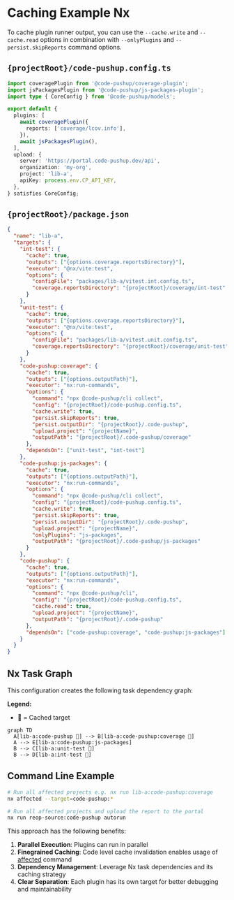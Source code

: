 # Caching Example Nx

To cache plugin runner output, you can use the `--cache.write` and `--cache.read` options in combination with `--onlyPlugins` and `--persist.skipReports` command options.

## `{projectRoot}/code-pushup.config.ts`

```ts
import coveragePlugin from '@code-pushup/coverage-plugin';
import jsPackagesPlugin from '@code-pushup/js-packages-plugin';
import type { CoreConfig } from '@code-pushup/models';

export default {
  plugins: [
    await coveragePlugin({
      reports: ['coverage/lcov.info'],
    }),
    await jsPackagesPlugin(),
  ],
  upload: {
    server: 'https://portal.code-pushup.dev/api',
    organization: 'my-org',
    project: 'lib-a',
    apiKey: process.env.CP_API_KEY,
  },
} satisfies CoreConfig;
```

## `{projectRoot}/package.json`

```json
{
  "name": "lib-a",
  "targets": {
    "int-test": {
      "cache": true,
      "outputs": ["{options.coverage.reportsDirectory}"],
      "executor": "@nx/vite:test",
      "options": {
        "configFile": "packages/lib-a/vitest.int.config.ts",
        "coverage.reportsDirectory": "{projectRoot}/coverage/int-test"
      }
    },
    "unit-test": {
      "cache": true,
      "outputs": ["{options.coverage.reportsDirectory}"],
      "executor": "@nx/vite:test",
      "options": {
        "configFile": "packages/lib-a/vitest.unit.config.ts",
        "coverage.reportsDirectory": "{projectRoot}/coverage/unit-test"
      }
    },
    "code-pushup:coverage": {
      "cache": true,
      "outputs": ["{options.outputPath}"],
      "executor": "nx:run-commands",
      "options": {
        "command": "npx @code-pushup/cli collect",
        "config": "{projectRoot}/code-pushup.config.ts",
        "cache.write": true,
        "persist.skipReports": true,
        "persist.outputDir": "{projectRoot}/.code-pushup",
        "upload.project": "{projectName}",
        "outputPath": "{projectRoot}/.code-pushup/coverage"
      },
      "dependsOn": ["unit-test", "int-test"]
    },
    "code-pushup:js-packages": {
      "cache": true,
      "outputs": ["{options.outputPath}"],
      "executor": "nx:run-commands",
      "options": {
        "command": "npx @code-pushup/cli collect",
        "config": "{projectRoot}/code-pushup.config.ts",
        "cache.write": true,
        "persist.skipReports": true,
        "persist.outputDir": "{projectRoot}/.code-pushup",
        "upload.project": "{projectName}",
        "onlyPlugins": "js-packages",
        "outputPath": "{projectRoot}/.code-pushup/js-packages"
      }
    },
    "code-pushup": {
      "cache": true,
      "outputs": ["{options.outputPath}"],
      "executor": "nx:run-commands",
      "options": {
        "command": "npx @code-pushup/cli",
        "config": "{projectRoot}/code-pushup.config.ts",
        "cache.read": true,
        "upload.project": "{projectName}",
        "outputPath": "{projectRoot}/.code-pushup"
      },
      "dependsOn": ["code-pushup:coverage", "code-pushup:js-packages"]
    }
  }
}
```

## Nx Task Graph

This configuration creates the following task dependency graph:

**Legend:**

- 🐳 = Cached target

```mermaid
graph TD
  A[lib-a:code-pushup 🐳] --> B[lib-a:code-pushup:coverage 🐳]
  A --> E[lib-a:code-pushup:js-packages]
  B --> C[lib-a:unit-test 🐳]
  B --> D[lib-a:int-test 🐳]
```

## Command Line Example

```bash
# Run all affected projects e.g. nx run lib-a:code-pushup:coverage
nx affected --target=code-pushup:*

# Run all affected projects and upload the report to the portal
nx run reop-source:code-pushup autorun
```

This approach has the following benefits:

1. **Parallel Execution**: Plugins can run in parallel
2. **Finegrained Caching**: Code level cache invalidation enables usage of [affected](https://nx.dev/recipes/affected-tasks) command
3. **Dependency Management**: Leverage Nx task dependencies and its caching strategy
4. **Clear Separation**: Each plugin has its own target for better debugging and maintainability
